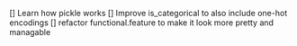 [] Learn how pickle works
[] Improve is_categorical to also include one-hot encodings
[] refactor functional.feature to make it look more pretty and managable

